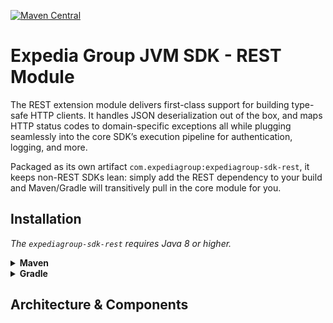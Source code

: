 [![Maven Central](https://img.shields.io/maven-central/v/com.expediagroup/expediagroup-sdk-rest.svg)](https://search.maven.org/artifact/com.expediagroup/expediagroup-sdk-rest)

# Expedia Group JVM SDK - REST Module
The REST extension module delivers first-class support for building type-safe HTTP clients. It handles JSON deserialization out of the box, and maps HTTP status codes to domain-specific exceptions all while plugging seamlessly into the core SDK’s execution pipeline for authentication, logging, and more.

Packaged as its own artifact `com.expediagroup:expediagroup-sdk-rest`, it keeps non-REST SDKs lean: simply add the REST dependency to your build and Maven/Gradle will transitively pull in the core module for you.

## Installation
_The `expediagroup-sdk-rest` requires Java 8 or higher._

<details>
  <summary><strong>Maven</strong></summary>

  Add the `expediagroup-sdk-rest` as a dependency in your `pom.xml`:

  ```xml
  <dependency>
    <groupId>com.expediagroup</groupId>
    <artifactId>expediagroup-sdk-rest</artifactId>
    <version>{latest-version}</version>
  </dependency>
  ```
</details>


<details>
  <summary><strong>Gradle</strong></summary>

  Add the `expediagroup-sdk-rest` as a dependency in your `build.gradle`:

  ```gradle
  implementation 'com.expediagroup:expediagroup-sdk-rest:{latest-version}'
  ```
</details>

## Architecture & Components
